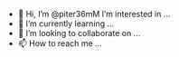 - 👋 Hi, I’m @piter36mM I’m interested in ...
- 🌱 I’m currently learning ...
- 💞️ I’m looking to collaborate on ...
- 📫 How to reach me ...

<!---
piter36/piter36 is a ✨ special ✨ repository because its `README.md` (this file) appears on your GitHub profile.
You can click the Preview link to take a look at your changes.
--->

